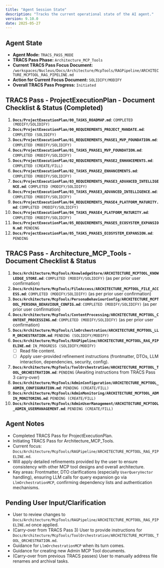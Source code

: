 ```yaml
---
title: "Agent Session State"
description: "Tracks the current operational state of the AI agent."
version: 9.10.0
date: 2025-05-27
---
```


## Agent State

-   **Agent Mode:** `TRACS_PASS_MODE`
-   **TRACS Pass Phase:** `Architecture_MCP_Tools`
-   **Current TRACS Pass Focus Document:** `/workspaces/Nucleus/Docs/Architecture/McpTools/RAGPipeline/ARCHITECTURE_MCPTOOL_RAG_PIPELINE.md`
-   **Action for Current Focus Document:** `SOLIDIFY/MODIFY`
-   **Overall TRACS Pass Progress:** `Initiated`

## TRACS Pass - ProjectExecutionPlan - Document Checklist & Status (Completed)

1.  **`Docs/ProjectExecutionPlan/00_TASKS_ROADMAP.md`**: `COMPLETED (MODIFY/SOLIDIFY)`
2.  **`Docs/ProjectExecutionPlan/00_REQUIREMENTS_PROJECT_MANDATE.md`**: `COMPLETED (SOLIDIFY)`
3.  **`Docs/ProjectExecutionPlan/01_REQUIREMENTS_PHASE1_MVP_FOUNDATION.md`**: `COMPLETED (MODIFY/SOLIDIFY)`
4.  **`Docs/ProjectExecutionPlan/01_TASKS_PHASE1_MVP_FOUNDATION.md`**: `COMPLETED (MODIFY/SOLIDIFY)`
5.  **`Docs/ProjectExecutionPlan/02_REQUIREMENTS_PHASE2_ENHANCEMENTS.md`**: `COMPLETED (CREATE/FILL)`
6.  **`Docs/ProjectExecutionPlan/02_TASKS_PHASE2_ENHANCEMENTS.md`**: `COMPLETED (MODIFY/SOLIDIFY)`
7.  **`Docs/ProjectExecutionPlan/03_REQUIREMENTS_PHASE3_ADVANCED_INTELLIGENCE.md`**: `COMPLETED (MODIFY/SOLIDIFY)`
8.  **`Docs/ProjectExecutionPlan/03_TASKS_PHASE3_ADVANCED_INTELLIGENCE.md`**: `COMPLETED (MODIFY/SOLIDIFY)`
9.  **`Docs/ProjectExecutionPlan/04_REQUIREMENTS_PHASE4_PLATFORM_MATURITY.md`**: `COMPLETED (MODIFY/SOLIDIFY)`
10. **`Docs/ProjectExecutionPlan/04_TASKS_PHASE4_PLATFORM_MATURITY.md`**: `COMPLETED (MODIFY/SOLIDIFY)`
11. **`Docs/ProjectExecutionPlan/05_REQUIREMENTS_PHASE5_ECOSYSTEM_EXPANSION.md`**: `PENDING`
12. **`Docs/ProjectExecutionPlan/05_TASKS_PHASE5_ECOSYSTEM_EXPANSION.md`**: `PENDING`

## TRACS Pass - Architecture_MCP_Tools - Document Checklist & Status

1.  **`Docs/Architecture/McpTools/KnowledgeStore/ARCHITECTURE_MCPTOOL_KNOWLEDGE_STORE.md`**: `COMPLETED (MODIFY/SOLIDIFY)` (as per prior user confirmation)
2.  **`Docs/Architecture/McpTools/FileAccess/ARCHITECTURE_MCPTOOL_FILE_ACCESS.md`**: `COMPLETED (MODIFY/SOLIDIFY)` (as per prior user confirmation)
3.  **`Docs/Architecture/McpTools/PersonaBehaviourConfig/ARCHITECTURE_MCPTOOL_PERSONA_BEHAVIOUR_CONFIG.md`**: `COMPLETED (MODIFY/SOLIDIFY)` (as per prior user confirmation)
4.  **`Docs/Architecture/McpTools/ContentProcessing/ARCHITECTURE_MCPTOOL_CONTENT_PROCESSING.md`**: `COMPLETED (MODIFY/SOLIDIFY)` (as per prior user confirmation)
5.  **`Docs/Architecture/McpTools/LlmOrchestration/ARCHITECTURE_MCPTOOL_LLM_ORCHESTRATION.md`**: `PENDING (SOLIDIFY/MODIFY)`
6.  **`Docs/Architecture/McpTools/RAGPipeline/ARCHITECTURE_MCPTOOL_RAG_PIPELINE.md`**: `IN_PROGRESS (SOLIDIFY/MODIFY)`
    *   [ ] Read file content.
    *   [ ] Apply user-provided refinement instructions (frontmatter, DTOs, LLM interaction, dependencies, security, config).
7.  **`Docs/Architecture/McpTools/ToolOrchestration/ARCHITECTURE_MCPTOOL_TOOL_ORCHESTRATION.md`**: `PENDING` (Awaiting instructions from TRACS Pass 3 carry-over)
8.  **`Docs/Architecture/McpTools/AdminConfiguration/ARCHITECTURE_MCPTOOL_ADMIN_CONFIGURATION.md`**: `PENDING (CREATE/FILL)`
9.  **`Docs/Architecture/McpTools/AdminMonitoring/ARCHITECTURE_MCPTOOL_ADMIN_MONITORING.md`**: `PENDING (CREATE/FILL)`
10. **`Docs/Architecture/McpTools/AdminUserManagement/ARCHITECTURE_MCPTOOL_ADMIN_USERMANAGEMENT.md`**: `PENDING (CREATE/FILL)`

## Agent Notes

*   Completed TRACS Pass for ProjectExecutionPlan.
*   Initiating TRACS Pass for Architecture_MCP_Tools.
*   Current focus: `Docs/Architecture/McpTools/RAGPipeline/ARCHITECTURE_MCPTOOL_RAG_PIPELINE.md`.
*   Will apply detailed refinements provided by the user to ensure consistency with other MCP tool designs and overall architecture.
*   Key areas: Frontmatter, DTO clarifications (especially `UserQueryVector` handling), ensuring LLM calls for query expansion go via `LlmOrchestrationMCP`, confirming dependency lists and authentication mechanisms.

## Pending User Input/Clarification

*   User to review changes to `Docs/Architecture/McpTools/RAGPipeline/ARCHITECTURE_MCPTOOL_RAG_PIPELINE.md` once applied.
*   (Carry-over from TRACS Pass 3) User to provide instructions for `Docs/Architecture/McpTools/ToolOrchestration/ARCHITECTURE_MCPTOOL_TOOL_ORCHESTRATION.md`.
*   Guidance for `LlmOrchestrationMCP` when its turn comes.
*   Guidance for creating new Admin MCP Tool documents.
*   (Carry-over from previous TRACS passes) User to manually address file renames and archival tasks.